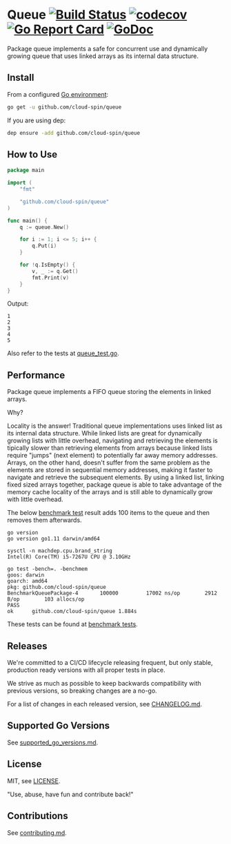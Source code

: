 # Queue [![Build Status](https://travis-ci.com/cloud-spin/queue.svg?branch=master)](https://travis-ci.com/cloud-spin/queue) [![codecov](https://codecov.io/gh/cloud-spin/queue/branch/master/graph/badge.svg)](https://codecov.io/gh/cloud-spin/queue) [![Go Report Card](https://goreportcard.com/badge/github.com/cloud-spin/queue)](https://goreportcard.com/report/github.com/cloud-spin/queue)  [![GoDoc](https://godoc.org/github.com/cloud-spin/queue?status.svg)](https://godoc.org/github.com/cloud-spin/queue)

Package queue implements a safe for concurrent use and dynamically growing queue that uses linked arrays as its internal data structure.

## Install
From a configured [Go environment](https://golang.org/doc/install#testing):
```sh
go get -u github.com/cloud-spin/queue
```

If you are using dep:
```sh
dep ensure -add github.com/cloud-spin/queue
```

## How to Use
```go
package main

import (
	"fmt"

	"github.com/cloud-spin/queue"
)

func main() {
	q := queue.New()

	for i := 1; i <= 5; i++ {
		q.Put(i)
	}

	for !q.IsEmpty() {
		v, _ := q.Get()
		fmt.Print(v)
	}
}
```

Output:
```
1
2
3
4
5
```

Also refer to the tests at [queue_test.go](queue_test.go).


## Performance
Package queue implements a FIFO queue storing the elements in linked arrays.

Why?

Locality is the answer! Traditional queue implementations uses linked list as its internal data structure.
While linked lists are great for dynamically growing lists with little overhead, navigating and retrieving the elements
is tipically slower than retrieving elements from arrays because linked lists require "jumps" (next element) to potentially far away memory addresses. Arrays, on the other hand, doesn't suffer from the same problem as the elements are stored in sequential memory addresses, making it faster to navigate and retrieve the subsequent elements. By using a linked list, linking fixed sized arrays together, package queue is able to take advantage of the memory cache locality of the arrays and is still able to dynamically grow with little overhead.

The below [benchmark test](benchmark_test.go) result adds 100 items to the queue and then removes them afterwards.

```
go version
go version go1.11 darwin/amd64

sysctl -n machdep.cpu.brand_string
Intel(R) Core(TM) i5-7267U CPU @ 3.10GHz

go test -bench=. -benchmem
goos: darwin
goarch: amd64
pkg: github.com/cloud-spin/queue
BenchmarkQueuePackage-4   	  100000	     17002 ns/op	    2912 B/op	     103 allocs/op
PASS
ok  	github.com/cloud-spin/queue	1.884s
```

These tests can be found at [benchmark tests](benchmark_test.go).



## Releases
We're committed to a CI/CD lifecycle releasing frequent, but only stable, production ready versions with all proper tests in place.

We strive as much as possible to keep backwards compatibility with previous versions, so breaking changes are a no-go.

For a list of changes in each released version, see [CHANGELOG.md](CHANGELOG.md).


## Supported Go Versions
See [supported_go_versions.md](https://github.com/cloud-spin/docs/blob/master/supported_go_versions.md).


## License
MIT, see [LICENSE](LICENSE).

"Use, abuse, have fun and contribute back!"


## Contributions
See [contributing.md](https://github.com/cloud-spin/docs/blob/master/contributing.md).
